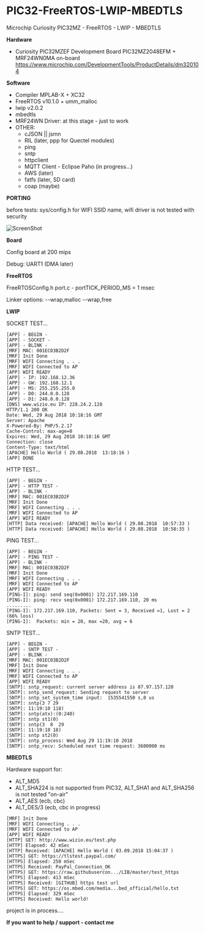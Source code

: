 # PIC32-FreeRTOS-LWIP-MBEDTLS
Microchip Curiosity PIC32MZ - FreeRTOS - LWIP - MBEDTLS

**Hardware**
* Curiosity PIC32MZEF Development Board PIC32MZ2048EFM + MRF24WN0MA on-board 
https://www.microchip.com/DevelopmentTools/ProductDetails/dm320104

**Software**
* Compiler MPLAB-X + XC32
* FreeRTOS v10.1.0 + umm_malloc
* lwip v2.0.2
* mbedtls
* MRF24WN Driver: at this stage - just to work
* OTHER:
    * cJSON || jsmn
    * RIL (later, ppp for Quectel modules)
    * ping
    * sntp
    * httpclient
    * MQTT Client - Eclipse Paho (in progress...)
    * AWS (later)
    * fatfs (later, SD card)
    * coap (maybe)

**PORTING**

before tests: sys/config.h for WIFI SSID name, wifi driver is not tested with security

![ScreenShot](https://raw.githubusercontent.com/Wiz-IO/PIC32-FreeRTOS-LWIP-MBEDTLS/master/https.png)

**Board**

Config board at 200 mips

Debug: UART1 (DMA later)

**FreeRTOS**

FreeRTOSConfig.h
port.c - portTICK_PERIOD_MS = 1 msec

Linker options: --wrap,malloc --wrap,free

**LWIP**

SOCKET TEST...
```
[APP] - BEGIN -
[APP] - SOCKET -
[APP] - BLINK -
[MRF] MAC: 001EC03B2D2F
[MRF] Init Done
[MRF] WIFI Connecting . . .
[MRF] WIFI Connected to AP
[APP] WIFI READY
[APP] - IP: 192.168.12.36
[APP] - GW: 192.168.12.1
[APP] - MS: 255.255.255.0
[APP] - D0: 244.0.0.128
[APP] - D1: 248.0.0.128
[DNS] www.wizio.eu IP: 228.24.2.128
HTTP/1.1 200 OK
Date: Wed, 29 Aug 2018 10:18:16 GMT
Server: Apache
X-Powered-By: PHP/5.2.17
Cache-Control: max-age=0
Expires: Wed, 29 Aug 2018 10:18:16 GMT
Connection: close
Content-Type: text/html
[APACHE] Hello World ( 29.08.2018  13:18:16 )
[APP] DONE
```

HTTP TEST...
```
[APP] - BEGIN -
[APP] - HTTP TEST -
[APP] - BLINK -
[MRF] MAC: 001EC03B2D2F
[MRF] Init Done
[MRF] WIFI Connecting . . .
[MRF] WIFI Connected to AP
[APP] WIFI READY
[HTTP] Data received: [APACHE] Hello World ( 29.08.2018  10:57:33 )
[HTTP] Data received: [APACHE] Hello World ( 29.08.2018  10:58:35 )
```

PING TEST...
```
[APP] - BEGIN -
[APP] - PING TEST -
[APP] - BLINK -
[MRF] MAC: 001EC03B2D2F
[MRF] Init Done
[MRF] WIFI Connecting . . .
[MRF] WIFI Connected to AP
[APP] WIFI READY
[PING-I]: ping: send seq(0x0001) 172.217.169.110
[PING-I]: ping: recv seq(0x0001) 172.217.169.110, 20 ms
.........
[PING-I]: 172.217.169.110, Packets: Sent = 3, Received =1, Lost = 2 (66% loss)
[PING-I]:  Packets: min = 20, max =20, avg = 6
```

SNTP TEST...
```
[APP] - BEGIN -
[APP] - SNTP TEST -
[APP] - BLINK -
[MRF] MAC: 001EC03B2D2F
[MRF] Init Done
[MRF] WIFI Connecting . . .
[MRF] WIFI Connected to AP
[APP] WIFI READY
[SNTP]: sntp_request: current server address is 87.97.157.120
[SNTP]: sntp_send_request: Sending request to server
[SNTP]: sntp_set_system_time input:  1535541550 s,0 us
[SNTP]: sntp(3 7 29 
[SNTP]: 11:19:10 118)
[SNTP]: sntp(atx):(0:240)
[SNTP]: sntp st1(0)
[SNTP]: sntp(3  8  29 
[SNTP]: 11:19:10 18)
[SNTP]: sntp st2(0)
[SNTP]: sntp_process: Wed Aug 29 11:19:10 2018
[SNTP]: sntp_recv: Scheduled next time request: 3600000 ms
```


**MBEDTLS**

Hardware support for: 
* ALT_MD5
* ALT_SHA224 is not supported from PIC32, ALT_SHA1 and ALT_SHA256 is not tested "on-air"
* ALT_AES (ecb, cbc) 
* ALT_DES/3 (ecb, cbc in progress)

```
[MRF] Init Done
[MRF] WIFI Connecting . . .
[MRF] WIFI Connected to AP
[APP] WIFI READY
[HTTP] GET: http://www.wizio.eu/test.php
[HTTP] Elapsed: 42 mSec
[HTTP] Received: [APACHE] Hello World ( 03.09.2018 15:04:37 )
[HTTPS] GET: https://tlstest.paypal.com/
[HTTPS] Elapsed: 250 mSec
[HTTPS] Received: PayPal_Connection_OK
[HTTPS] GET: https://raw.githubusercon.../LIB/master/test_https
[HTTPS] Elapsed: 413 mSec
[HTTPS] Received: [GITHUB] https test url
[HTTPS] GET: https://os.mbed.com/media...bed_official/hello.txt
[HTTPS] Elapsed: 329 mSec
[HTTPS] Received: Hello world!
```

project is in process....

**If you want to help / support - contact me**
